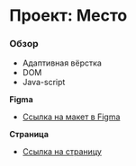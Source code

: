 # Проект: Место

### Обзор

* Адаптивная вёрстка
* DOM
* Java-script

**Figma**

* [Ссылка на макет в Figma](https://www.figma.com/file/2cn9N9jSkmxD84oJik7xL7/JavaScript.-Sprint-4?node-id=0%3A1)

**Страница**

* [Ссылка на страницу](https://sergeevpavel4696.github.io/mesto/index.html)
